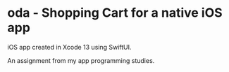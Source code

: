 # oda - Shopping Cart for a native iOS app

iOS app created in Xcode 13 using SwiftUI. 

An assignment from my app programming studies. 
